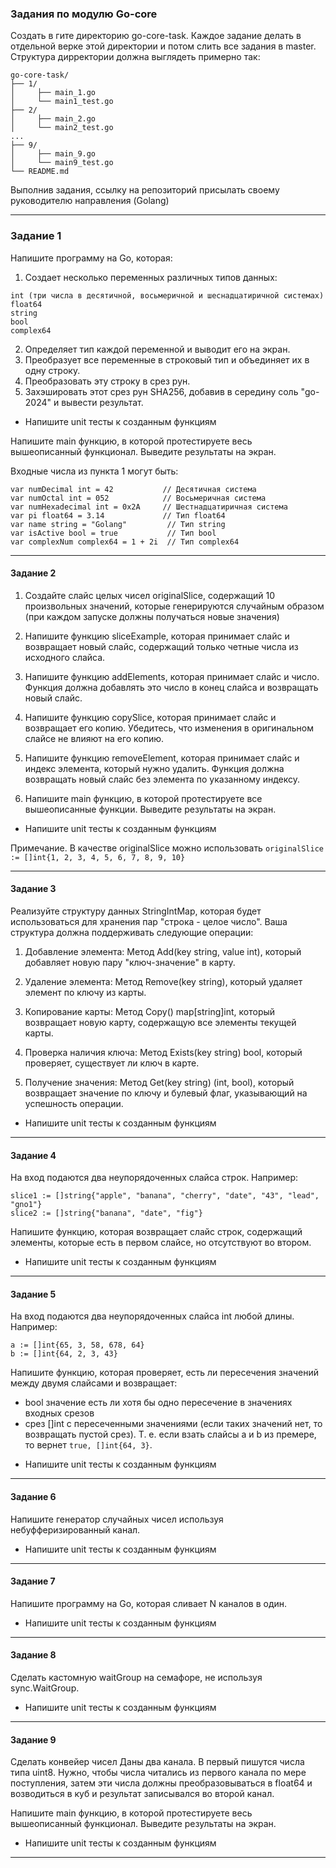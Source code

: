 ### Задания по модулю Go-core

Создать в гите директорию go-core-task. Каждое задание делать в отдельной верке этой директории и потом слить все задания в master.
Структура дирректории должна выглядеть примерно так:
```
go-core-task/
├── 1/
│     ├── main_1.go
│     └── main1_test.go
├── 2/
│     ├── main_2.go
│     └── main2_test.go
...
├── 9/
│     ├── main_9.go
│     └── main9_test.go
└── README.md
```

Выполнив задания, ссылку на репозиторий присылать своему руководителю направления (Golang)

---

### Задание 1
Напишите программу на Go, которая:

1. Создает несколько переменных различных типов данных:
```   
int (три числа в десятичной, восьмеричной и шеснадцатиричной системах)
float64
string
bool
complex64
```
2. Определяет тип каждой переменной и выводит его на экран.
3. Преобразует все переменные в строковый тип и объединяет их в одну строку.
4. Преобразовать эту строку в срез рун.
5. Захэшировать этот срез рун SHA256, добавив в середину соль "go-2024" и вывести результат.

* Напишите unit тесты к созданным функциям

Напишите main функцию, в которой протестируете весь вышеописанный функционал. Выведите результаты на экран.

Входные числа из пункта 1 могут быть:
```
var numDecimal int = 42           // Десятичная система
var numOctal int = 052            // Восьмеричная система
var numHexadecimal int = 0x2A     // Шестнадцатиричная система
var pi float64 = 3.14             // Тип float64
var name string = "Golang"         // Тип string
var isActive bool = true           // Тип bool
var complexNum complex64 = 1 + 2i  // Тип complex64
```

---

#### Задание 2

1. Создайте слайс целых чисел originalSlice, содержащий 10 произвольных значений, которые генерируются случайным
   образом (при каждом запуске должны получаться новые значения)

2. Напишите функцию sliceExample, которая принимает слайс и возвращает новый слайс, содержащий только четные числа из исходного слайса.

3. Напишите функцию addElements, которая принимает слайс и число. Функция должна добавлять это число в конец слайса и возвращать новый слайс.

4. Напишите функцию copySlice, которая принимает слайс и возвращает его копию. Убедитесь, что изменения в оригинальном слайсе не влияют на его копию.

5. Напишите функцию removeElement, которая принимает слайс и индекс элемента, который нужно удалить. Функция должна возвращать новый слайс без элемента по указанному индексу.

6. Напишите main функцию, в которой протестируете все вышеописанные функции. Выведите результаты на экран.

* Напишите unit тесты к созданным функциям

Примечание.
В качестве originalSlice можно использовать ```originalSlice := []int{1, 2, 3, 4, 5, 6, 7, 8, 9, 10}```

---

#### Задание 3

Реализуйте структуру данных StringIntMap, которая будет использоваться для хранения пар "строка - целое число". Ваша
структура должна поддерживать следующие операции:

1. Добавление элемента: Метод Add(key string, value int), который добавляет новую пару "ключ-значение" в карту.

2. Удаление элемента: Метод Remove(key string), который удаляет элемент по ключу из карты.

3. Копирование карты: Метод Copy() map[string]int, который возвращает новую карту, содержащую все элементы текущей карты.

4. Проверка наличия ключа: Метод Exists(key string) bool, который проверяет, существует ли ключ в карте.

5. Получение значения: Метод Get(key string) (int, bool), который возвращает значение по ключу и булевый флаг, указывающий на успешность операции.

* Напишите unit тесты к созданным функциям

---

#### Задание 4

На вход подаются два неупорядоченных слайса строк.
Например:
```
slice1 := []string{"apple", "banana", "cherry", "date", "43", "lead", "gno1"}
slice2 := []string{"banana", "date", "fig"}
```
Напишите функцию, которая возвращает слайс строк, содержащий элементы, которые есть в первом слайсе, но отсутствуют во втором.

* Напишите unit тесты к созданным функциям

---

#### Задание 5

На вход подаются два неупорядоченных слайса int любой длины.
Например:
```
a := []int{65, 3, 58, 678, 64}
b := []int{64, 2, 3, 43}
```
Напишите функцию, которая проверяет, есть ли пересечения значений между двумя слайсами и возвращает:
- bool значение есть ли хотя бы одно пересечение в значениях входных срезов
- срез []int с пересеченными значениями (если таких значений нет, то возвращать пустой срез).
  Т. е. если взать слайсы a и b из премере, то вернет ```true, []int{64, 3}```.

* Напишите unit тесты к созданным функциям

---

#### Задание 6

Напишите генератор случайных чисел используя небуфферизированный канал.

* Напишите unit тесты к созданным функциям

---

#### Задание 7

Напишите программу на Go, которая сливает N каналов в один.

* Напишите unit тесты к созданным функциям

---

#### Задание 8

Сделать кастомную waitGroup на семафоре, не используя sync.WaitGroup.

* Напишите unit тесты к созданным функциям

---

#### Задание 9

Сделать конвейер чисел
Даны два канала.
В первый пишутся числа типа uint8. Нужно, чтобы числа читались из первого канала по мере поступления,
затем эти числа должны преобразовываться в float64 и возводиться в куб и результат записывался во второй канал.

Напишите main функцию, в которой протестируете весь вышеописанный функционал. Выведите результаты на экран.

* Напишите unit тесты к созданным функциям

---